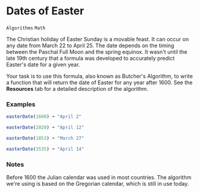 # Dates of Easter

`Algorithms` `Math`

The Christian holiday of Easter Sunday is a movable feast. It can occur on any date from March 22 to April 25. The date depends on the timing between the Paschal Full Moon and the spring equinox. It wasn't until the late 19th century that a formula was developed to accurately predict Easter's date for a given year.

Your task is to use this formula, also known as Butcher's Algorithm, to write a function that will return the date of Easter for any year after 1600. See the **Resources** tab for a detailed description of the algorithm.

### Examples

```js
easterDate(1600) ➞ "April 2"

easterDate(2020) ➞ "April 12"

easterDate(1853) ➞ "March 27"

easterDate(3535) ➞ "April 14"
```

### Notes

Before 1600 the Julian calendar was used in most countries. The algorithm we're using is based on the Gregorian calendar, which is still in use today.
